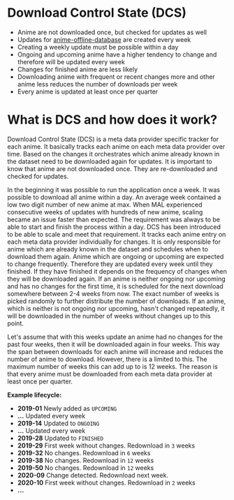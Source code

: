 # Download Control State (DCS)

+ Anime are not downloaded once, but checked for updates as well
+ Updates for [anime-offline-database](https://github.com/manami-project/anime-offline-database) are created every week
+ Creating a weekly update must be possible within a day
+ Ongoing and upcoming anime have a higher tendency to change and therefore will be updated every week
+ Changes for finished anime are less likely
+ Downloading anime with frequent or recent changes more and other anime less reduces the number of downloads per week
+ Every anime is updated at least once per quarter

# What is DCS and how does it work?

Download Control State (DCS) is a meta data provider specific tracker for each anime.
It basically tracks each anime on each meta data provider over time. Based on the changes it orchestrates which
anime already known in the dataset need to be downloaded again for updates. It is important to know that anime are not
downloaded once. They are re-downloaded and checked for updates.

In the beginning it was possible to run the application once a week. It was possible to download all anime within a day.
An average week contained a low two digit number of new anime at max.
When MAL experienced consecutive weeks of updates with hundreds of new anime, scaling became an issue faster than expected.
The requirement was always to be able to start and finish the process within a day.
DCS has been introduced to be able to scale and meet that requirement. It tracks each anime entry on each meta data provider
individually for changes. It is only responsible for anime which are already known in the dataset and schedules when
to download them again.
Anime which are ongoing or upcoming are expected to change frequently. Therefore they are updated every week until they
finished. If they have finished it depends on the frequency of changes when they will be downloaded again.
If an anime is neither ongoing nor upcoming and has no changes for the first time, it is scheduled for the next download somewhere between 2-4 weeks from now.
The exact number of weeks is picked randomly to further distribute the number of downloads.
If an anime, which is neither is not ongoing nor upcoming, hasn't changed repeatedly, it will be downloaded in the number of weeks without changes up to this point.

Let's assume that with this weeks update an anime had no changes for the past four weeks, then it will be downloaded again 
in four weeks. This way the span between downloads for each anime will increase and reduces the number of anime to download.
However, there is a limited to this. The maximum number of weeks this can add up to is 12 weeks. The reason is that 
every anime must be downloaded from each meta data provider at least once per quarter.

**Example lifecycle:**

* **2019-01** Newly added as `UPCOMING`
* **...** Updated every week
* **2019-14** Updated to `ONGOING`
* **...** Updated every week
* **2019-28** Updated to `FINISHED`
* **2019-29** First week without changes. Redownload in `3` weeks
* **2019-32** No changes. Redownload in `6` weeks
* **2019-38** No changes. Redownload in `12` weeks
* **2019-50** No changes. Redownload in `12` weeks
* **2020-09** Change detected. Redownload next week.
* **2020-10** First week without changes. Redownload in `2` weeks
* **...**
